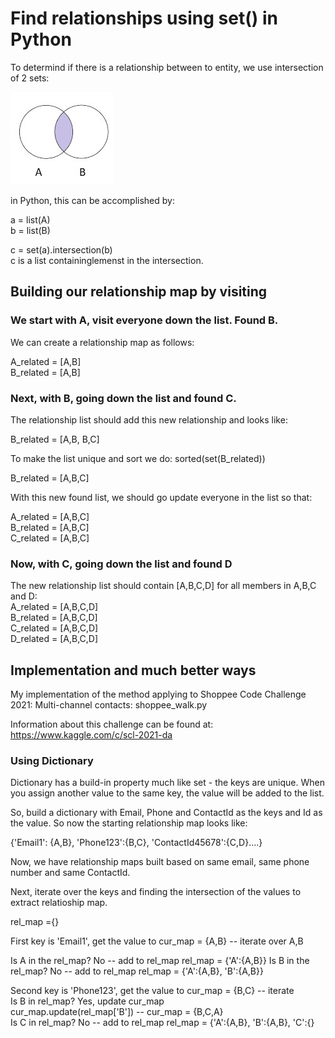 # Find relationships using set() in Python

To determind if there is a relationship between to entity, we use intersection of 2 sets:

![Intersection of two sets](set.jpg "Intersection of two sets")

in Python, this can be accomplished by:

a = list(A)  
b = list(B)

c = set(a).intersection(b)  
c is a list containinglemenst in the intersection.


## Building our relationship map by visiting

### We start with A, visit everyone down the list.  Found B.

We can create a relationship map as follows:

A_related = [A,B]  
B_related = [A,B]

### Next, with B, going down the list and found C.

The relationship list should add this new relationship and looks like:

B_related = [A,B, B,C]

To make the list unique and sort we do: sorted(set(B_related))

B_related = [A,B,C]

With this new found list, we should go update everyone in the list so that:

A_related = [A,B,C]  
B_related = [A,B,C]  
C_related = [A,B,C]

### Now, with C, going down the list and found D
The new relationship list should contain [A,B,C,D] for all members in A,B,C and D:  
A_related = [A,B,C,D]  
B_related = [A,B,C,D]  
C_related = [A,B,C,D]  
D_related = [A,B,C,D]

## Implementation and much better ways
My implementation of the method applying to Shoppee Code Challenge 2021: Multi-channel contacts: shoppee_walk.py

Information about this challenge can be found at: https://www.kaggle.com/c/scl-2021-da

### Using Dictionary
Dictionary has a build-in property much like set - the keys are unique.  When you assign another value to the same key, the value will be added to the list.

So, build a dictionary with Email, Phone and ContactId as the keys and Id as the value.  So now the starting relationship map looks like:

{'Email1': {A,B}, 'Phone123':{B,C}, 'ContactId45678':{C,D}....}

Now, we have relationship maps built based on same email, same phone number and same ContactId.  

Next, iterate over the keys and finding the intersection of the values to extract relatioship map.

rel_map ={}


First key is 'Email1', get the value to cur_map = {A,B} -- iterate over A,B

Is A in the rel_map? No -- add to rel_map
rel_map = {'A':{A,B}}
Is B in the rel_map? No -- add to rel_map
rel_map = {'A':{A,B}, 'B':{A,B}}

Second key is 'Phone123', get the value to cur_map = {B,C} -- iterate  
Is B in rel_map?  Yes, update cur_map  
cur_map.update(rel_map['B']) -- cur_map = {B,C,A}  
Is C in rel_map? No -- add to rel_map
rel_map = {'A':{A,B}, 'B':{A,B}, 'C':{}




